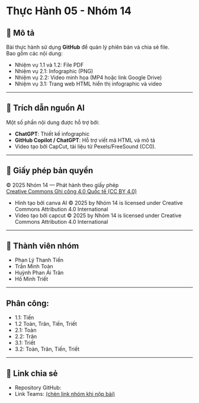 # Thực Hành 05 - Nhóm 14

## 🧩 Mô tả
Bài thực hành sử dụng **GitHub** để quản lý phiên bản và chia sẻ file.  
Bao gồm các nội dung:
- Nhiệm vụ 1.1 và 1.2: File PDF
- Nhiệm vụ 2.1: Infographic (PNG)
- Nhiệm vụ 2.2: Video minh họa (MP4 hoặc link Google Drive)
- Nhiệm vụ 3.1: Trang web HTML hiển thị infographic và video

---

## 🤖 Trích dẫn nguồn AI
Một số phần nội dung được hỗ trợ bởi:
- **ChatGPT**: Thiết kế infographic  
- **GitHub Copilot / ChatGPT**: Hỗ trợ viết mã HTML và mô tả
- Video tạo bởi CapCut, tài liệu từ Pexels/FreeSound (CC0).
---

## 🪪 Giấy phép bản quyền
© 2025 Nhóm 14 — Phát hành theo giấy phép  
[Creative Commons Ghi công 4.0 Quốc tế (CC BY 4.0)](https://creativecommons.org/licenses/by/4.0/)
- Hình tạo bởi canva AI © 2025 by Nhóm 14 is licensed under Creative Commons Attribution 4.0 International
- Video tạo bởi capcut © 2025 by Nhóm 14 is licensed under Creative Commons Attribution 4.0 International
---

## 👥 Thành viên nhóm
- Phan Lý Thanh Tiến  
- Trần Minh Toàn 
- Huỳnh Phan Ái Trân
- Hồ Minh Triết


---
## Phân công:
- 1.1: Tiến
- 1.2 Toàn, Trân, Tiến, Triết
- 2.1: Toàn
- 2.2: Trân
- 3.1: Triết
- 3.2: Toàn, Trân, Tiến, Triết
---
## 🔗 Link chia sẻ
- Repository GitHub:
- Link Teams: [(chèn link nhóm khi nộp bài)](https://teams.microsoft.com/v2/)
